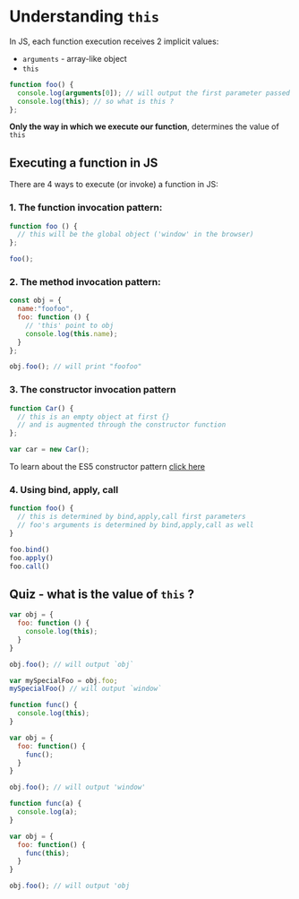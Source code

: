 # Understanding `this`

In JS, each function execution receives 2 implicit values:

* `arguments` - array-like object
* `this`

```js
function foo() {
  console.log(arguments[0]); // will output the first parameter passed
  console.log(this); // so what is this ?
};
```

**Only the way in which we execute our function**, determines the value of `this`

## Executing a function in JS

There are 4 ways to execute (or invoke) a function in JS:

### 1. The function invocation pattern: 
   
```js
function foo () {
  // this will be the global object ('window' in the browser)
};

foo();
```

### 2. The method invocation pattern: 

```js
const obj = {
  name:"foofoo",
  foo: function () {
    // 'this' point to obj
    console.log(this.name);
  }
};

obj.foo(); // will print "foofoo"
```
### 3. The constructor invocation pattern

```js
function Car() {
  // this is an empty object at first {}
  // and is augmented through the constructor function
};

var car = new Car();
```

To learn about the ES5 constructor pattern 
[click here](../5ctors/constructor-pattern.js)

### 4. Using bind, apply, call

```js
function foo() {
  // this is determined by bind,apply,call first parameters
  // foo's arguments is determined by bind,apply,call as well
}

foo.bind()
foo.apply()
foo.call()

```

## Quiz - what is the value of `this` ?

```js
var obj = {
  foo: function () {
    console.log(this);
  }
}

obj.foo(); // will output `obj`

var mySpecialFoo = obj.foo;
mySpecialFoo() // will output `window`
```

```js
function func() {
  console.log(this);
}

var obj = {
  foo: function() {
    func(); 
  }
}

obj.foo(); // will output 'window'
```

```js
function func(a) {
  console.log(a);
}

var obj = {
  foo: function() {
    func(this); 
  }
}

obj.foo(); // will output 'obj
```
